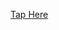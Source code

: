 <a href="https://visitqatar.com/intl-en/plan-your-trip?utm_source=google&utm_medium=cpc&utm_keyword=&utm_content=Travel&utm_campaign=700146-IN-GOOGLE-VQ-SEARCH-AON-AWARENESS-CLICKS-GENERICTRAVEL-EN-PHRASE_Travel&gclid=Cj0KCQjwocShBhCOARIsAFVYq0i1peR7dahAVOvLB2r9iiQ4Azhi95IMV8bxpfNl29QNDvfx-mPTnxsaAlneEALw_wcB"> Tap Here<a>
